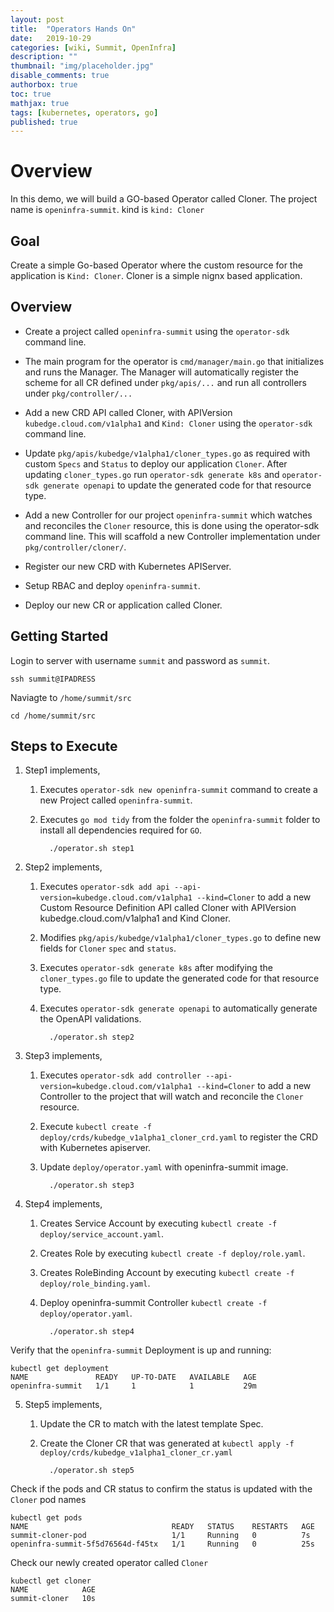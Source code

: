 ```yaml
---
layout: post
title:  "Operators Hands On"
date:   2019-10-29
categories: [wiki, Summit, OpenInfra]
description: ""
thumbnail: "img/placeholder.jpg"
disable_comments: true
authorbox: true
toc: true
mathjax: true
tags: [kubernetes, operators, go]
published: true
---
```


# Overview

In this demo, we will build a GO-based Operator called Cloner. The project name is `openinfra-summit`. kind is `kind: Cloner`

## Goal

Create a simple Go-based Operator where the custom resource for the application is `Kind: Cloner`. Cloner is a simple nignx based application.

## Overview
- Create a project called `openinfra-summit` using the `operator-sdk` command line.

- The main program for the operator is `cmd/manager/main.go` that initializes and runs the Manager. The Manager will automatically register the scheme for all CR defined under `pkg/apis/...` and run all controllers under `pkg/controller/...`

- Add a new CRD API called Cloner, with APIVersion `kubedge.cloud.com/v1alpha1` and `Kind: Cloner` using the `operator-sdk` command line.

- Update `pkg/apis/kubedge/v1alpha1/cloner_types.go` as required with custom `Specs` and `Status` to deploy our application `Cloner`. After updating `cloner_types.go` run `operator-sdk generate k8s` and `operator-sdk generate openapi` to update the generated code for that resource type.

- Add a new Controller for our project `openinfra-summit` which watches and reconciles the `Cloner` resource, this is done using the operator-sdk command line. This will scaffold a new Controller implementation under `pkg/controller/cloner/`.

- Register our new CRD with Kubernetes APIServer.

- Setup RBAC and deploy `openinfra-summit`.

- Deploy our new CR or application called Cloner.

## Getting Started

Login to server with username `summit` and password as `summit`.

	ssh summit@IPADRESS

Naviagte to `/home/summit/src`

	cd /home/summit/src

## Steps to Execute

1. Step1 implements,
   1. Executes `operator-sdk new openinfra-summit` command to create a new Project called `openinfra-summit`.
   2. Executes `go mod tidy` from the folder the `openinfra-summit` folder to install all dependencies  required for `GO`.

			./operator.sh step1

2. Step2 implements,
   1. Executes `operator-sdk add api --api-version=kubedge.cloud.com/v1alpha1 --kind=Cloner` to add a new Custom Resource Definition API called Cloner with APIVersion kubedge.cloud.com/v1alpha1 and Kind Cloner.
   2. Modifies `pkg/apis/kubedge/v1alpha1/cloner_types.go` to define new fields for `Cloner` `spec` and `status`.
   3. Executes `operator-sdk generate k8s` after modifying the `cloner_types.go` file to update the generated code for that resource type.
   4. Executes `operator-sdk generate openapi` to automatically generate the OpenAPI validations.

			./operator.sh step2

3. Step3 implements,
   1. Executes `operator-sdk add controller --api-version=kubedge.cloud.com/v1alpha1 --kind=Cloner` to add a new Controller to the project that will watch and reconcile the `Cloner` resource.
   2. Execute `kubectl create -f deploy/crds/kubedge_v1alpha1_cloner_crd.yaml` to register the CRD with Kubernetes apiserver.
   3. Update `deploy/operator.yaml` with openinfra-summit image.

			./operator.sh step3

4. Step4 implements,
   1. Creates Service Account by executing `kubectl create -f deploy/service_account.yaml`.
   2. Creates Role by executing `kubectl create -f deploy/role.yaml`.
   3. Creates RoleBinding Account by executing `kubectl create -f deploy/role_binding.yaml`.
   4. Deploy openinfra-summit Controller `kubectl create -f deploy/operator.yaml`.

			./operator.sh step4

  Verify that the `openinfra-summit` Deployment is up and running:

	kubectl get deployment
	NAME               READY   UP-TO-DATE   AVAILABLE   AGE
	openinfra-summit   1/1     1            1           29m


5. Step5 implements,
   1. Update the CR to match with the latest template Spec.
   2. Create the Cloner CR that was generated at `kubectl apply -f deploy/crds/kubedge_v1alpha1_cloner_cr.yaml`

			./operator.sh step5

  Check if the pods and CR status to confirm the status is updated with the `Cloner` pod names

	kubectl get pods
	NAME                                READY   STATUS    RESTARTS   AGE
	summit-cloner-pod                   1/1     Running   0          7s
	openinfra-summit-5f5d76564d-f45tx   1/1     Running   0          25s

  Check our newly created operator called `Cloner` 

	kubectl get cloner
	NAME            AGE
	summit-cloner   10s


